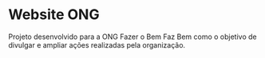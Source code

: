 # Website ONG

Projeto desenvolvido para a ONG Fazer o Bem Faz Bem como o objetivo de divulgar e ampliar ações realizadas pela organização.
